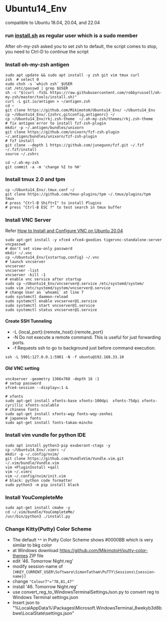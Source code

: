 # Ubuntu14_Env
compatible to Ubuntu  18.04, 20.04, and 22.04

### run [install.sh](install.sh) as regular user which is a sudo member
After oh-my-zsh asked you to set zsh to default, the script comes to stop, you need to Ctrl-D to continue the script

### Install oh-my-zsh antigen
```
sudo apt update && sudo apt install -y zsh git vim tmux curl
zsh  # select 0
sudo chsh -s `which zsh` $USER
cat /etc/passwd | grep $USER
sh -c "$(curl -fsSL https://raw.githubusercontent.com/robbyrussell/oh-my-zsh/master/tools/install.sh)"
curl -L git.io/antigen > ~/antigen.zsh
cd ~
git clone https://github.com/MikimotoH/Ubuntu14_Env/ ~/Ubuntu14_Env
cp ~/Ubuntu14_Env/.{zshrc,gitconfig,antigenrc} ~/
cp ~/Ubuntu14_Env/rkj.zsh-theme  ~/.oh-my-zsh/themes/rkj.zsh-theme
# fix antigen error to install fzf-zsh-plugin
mkdir -p ~/.antigen/bundles/unixorn
git clone https://github.com/unixorn/fzf-zsh-plugin ~/.antigen/bundles/unixorn/fzf-zsh-plugin
# fzf install
git clone --depth 1 https://github.com/junegunn/fzf.git ~/.fzf
~/.fzf/install
source ~/.zshrc

cd ~/.oh-my-zsh
git commit -a -m 'change %I to %H'
```

### Install tmux 2.0 and tpm
```
cp ~/Ubuntu14_Env/.tmux.conf ~/
git clone https://github.com/tmux-plugins/tpm ~/.tmux/plugins/tpm
tmux
# press "Ctrl-B Shift+I" to install Plugins
# press "Ctrl-B ESC ?" to test search in tmux buffer
```

### Install VNC Server

Refer [How to Install and Configure VNC on Ubuntu 20.04](https://linuxize.com/post/how-to-install-and-configure-vnc-on-ubuntu-20-04/ )

```
sudo apt-get install -y xfce4 xfce4-goodies tigervnc-standalone-server
vncpasswd
# don't set view-only password 
mkdir ~/.vnc
cp ~/Ubuntu14_Env/{xstartup,config} ~/.vnc
# launch vncserver
vncserver
vncserver -list
vncserver -kill :1
# enable vnc service after startup 
sudo cp ~/Ubuntu14_Env/vncserver@.service /etc/systemd/system/
sudo vim /etc/systemd/system/vncserver@.service
# change User as `whoami` at line 7
sudo systemctl daemon-reload
sudo systemctl enable vncserver@1.service
sudo systemctl start vncserver@1.service
sudo systemctl status vncserver@1.service
```


#### Create SSH Tunneling
 * -L {local_port}:{remote_host}:{remote_port}
 * -N Do not execute a remote command. This is useful for just forwarding ports. 
 * -f  Requests ssh to go to background just before command execution. 
```
ssh -L 5901:127.0.0.1:5901 -N -f ubuntu@192.168.33.10
```

#### Old VNC setting
```
vnc4server -geometry 1366x768 -depth 16 :1
# setup password
xfce4-session --display=:1 &

# xfonts
sudo apt-get install xfonts-base xfonts-100dpi  xfonts-75dpi xfonts-cyrillic xfonts-scalable 
# chinese fonts
sudo apt-get install xfonts-wqy fonts-wqy-zenhei
# japanese fonts
sudo apt-get install fonts-takao-mincho
```

### Install vim vundle for python IDE 
```
sudo apt install python3-pip exuberant-ctags -y
cp ~/Ubuntu14_Env/.vimrc ~/
mkdir -p ~/.config/nvim/
git clone https://github.com/VundleVim/Vundle.vim.git ~/.vim/bundle/Vundle.vim
vim +PluginInstall +qall
vim ~/.vimrc
vim ~/.config/nvim/init.vim
# black: python code formatter
sudo python3 -m pip install black
```

### Install YouCompleteMe
```
sudo apt-get install cmake -y
cd ~/.vim/bundle/YouCompleteMe/
/usr/bin/python3 ./install.py
```

### Change Kitty(Putty) Color Scheme

- The default `**` in Putty Color Scheme shows #0000BB which is very similar to bkg color
- at Windows download https://github.com/MikimotoH/putty-color-themes ZIP file
- edit '46. Tomorrow Night.reg'
- modify session-name of `[HKEY_CURRENT_USER\Software\SimonTatham\PuTTY\Sessions\{session-name}]` 
- change `"Colour7"="78,81,47"`
- install '46. Tomorrow Night.reg'
- use convert_reg_to_WindowsTerminalSettingsJson.py to convert reg to Windows Terminal settings.json
- Insert json to "%LocalAppData%\Packages\Microsoft.WindowsTerminal_8wekyb3d8bbwe\LocalState\settings.json"

